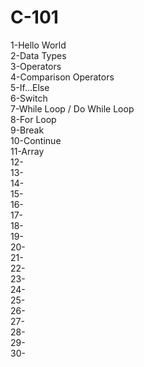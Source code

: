 # C-101
1-Hello World  
2-Data Types  
3-Operators  
4-Comparison Operators  
5-If...Else  
6-Switch  
7-While Loop / Do While Loop  
8-For Loop  
9-Break  
10-Continue  
11-Array  
12-  
13-  
14-  
15-  
16-  
17-  
18-  
19-  
20-  
21-  
22-  
23-  
24-   
25-  
26-  
27-  
28-  
29-  
30-  



